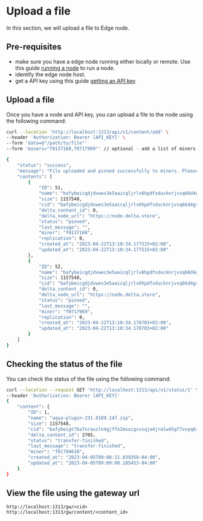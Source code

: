 # Upload a file

In this section, we will upload a file to Edge node.

## Pre-requisites
- make sure you have a edge node running either locally or remote. Use this guide [running a node](running_node.md) to run a node.
- identify the edge node host.
- get a API key using this guide [getting an API key](getting-api-key.md)

## Upload a file
Once you have a node and API key, you can upload a file to the node using the following command:
```bash
curl --location 'http://localhost:1313/api/v1/content/add' \
--header 'Authorization: Bearer [API_KEY]' \
--form 'data=@"/path/to/file"'
--form 'miners="f0137168,f0717969"' // optional - add a list of miners to pin the file to

{
    "status": "success",
    "message": "File uploaded and pinned successfully to miners. Please take note of the ids.",
    "contents": [
        {
            "ID": 51,
            "name": "bafybeicgdjdvwes3e5aaicqljrlv6hpdfsducknrjvsq66d4gsvepolk6y.zip",
            "size": 1157548,
            "cid": "bafybeicgdjdvwes3e5aaicqljrlv6hpdfsducknrjvsq66d4gsvepolk6y",
            "delta_content_id": 0,
            "delta_node_url": "https://node.delta.store",
            "status": "pinned",
            "last_message": "",
            "miner": "f0137168",
            "replication": 0,
            "created_at": "2023-04-22T13:10:34.177515+02:00",
            "updated_at": "2023-04-22T13:10:34.177515+02:00"
        },
        {
            "ID": 52,
            "name": "bafybeicgdjdvwes3e5aaicqljrlv6hpdfsducknrjvsq66d4gsvepolk6y.zip",
            "size": 1157548,
            "cid": "bafybeicgdjdvwes3e5aaicqljrlv6hpdfsducknrjvsq66d4gsvepolk6y",
            "delta_content_id": 0,
            "delta_node_url": "https://node.delta.store",
            "status": "pinned",
            "last_message": "",
            "miner": "f0717969",
            "replication": 0,
            "created_at": "2023-04-22T13:10:34.178703+02:00",
            "updated_at": "2023-04-22T13:10:34.178703+02:00"
        }
    ]
}
```

## Checking the status of the file
You can check the status of the file using the following command:
```bash
curl --location --request GET 'http://localhost:1313/api/v1/status/1' \
--header 'Authorization: Bearer [API_KEY]'
{
    "content": {
        "ID": 1,
        "name": "aqua-plugin-231.8109.147.zip",
        "size": 1157548,
        "cid": "bafybeigt7ba7nrauzln4gjffo2msoigcvsqje4jralw45gf7vvyq6xkrtq",
        "delta_content_id": 2705,
        "status": "transfer-finished",
        "last_message": "transfer-finished",
        "miner": "f01794610",
        "created_at": "2023-04-05T09:08:11.839358-04:00",
        "updated_at": "2023-04-05T09:09:00.105453-04:00"
    }
}
```

## View the file using the gateway url
```
http://localhost:1313/gw/<cid>
http://localhost:1313/gw/content/<content_id>
```

